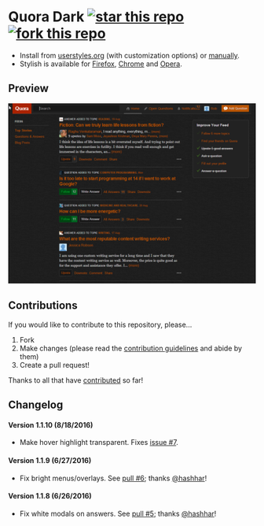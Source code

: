 # Quora Dark [![star this repo](http://github-svg-buttons.herokuapp.com/star.svg?user=StylishThemes&repo=Quora-Dark)](http://github.com/StylishThemes/Quora-Dark) [![fork this repo](http://github-svg-buttons.herokuapp.com/fork.svg?user=StylishThemes&repo=Quora-Dark)](http://github.com/StylishThemes/Quora-Dark/fork)

- Install from [userstyles.org](https://userstyles.org/styles/104706) (with customization options) or [manually](https://raw.githubusercontent.com/StylishThemes/Quora-Dark/master/quora-dark.css).
- Stylish is available for [Firefox](https://addons.mozilla.org/en-US/firefox/addon/2108/), [Chrome](https://chrome.google.com/extensions/detail/fjnbnpbmkenffdnngjfgmeleoegfcffe) and [Opera](https://addons.opera.com/en/extensions/details/stylish-for-opera/).

## Preview
![Quora Dark preview](images/after.png)

## Contributions

If you would like to contribute to this repository, please...

1. Fork
2. Make changes (please read the [contribution guidelines](https://github.com/StylishThemes/Quora-Dark/blob/master/CONTRIBUTING.md) and abide by them)
3. Create a pull request!

Thanks to all that have [contributed](https://github.com/StylishThemes/Quora-Dark/graphs/contributors) so far!

## Changelog

#### Version 1.1.10 (8/18/2016)

* Make hover highlight transparent. Fixes [issue #7](https://github.com/StylishThemes/Quora-Dark/issues/7).

#### Version 1.1.9 (6/27/2016)

* Fix bright menus/overlays. See [pull #6](https://github.com/StylishThemes/Quora-Dark/pull/6); thanks [@hashhar](https://github.com/hashhar)!

#### Version 1.1.8 (6/26/2016)

* Fix white modals on answers. See [pull #5](https://github.com/StylishThemes/Quora-Dark/pull/5); thanks [@hashhar](https://github.com/hashhar)!
